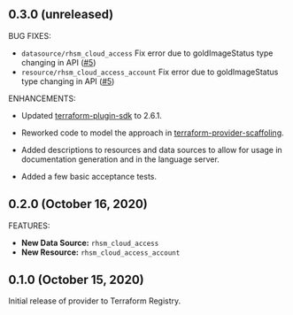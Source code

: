 ## 0.3.0 (unreleased)

BUG FIXES:

* `datasource/rhsm_cloud_access` Fix error due to goldImageStatus type changing in API ([#5]())
* `resource/rhsm_cloud_access_account` Fix error due to goldImageStatus type changing in API ([#5]())

ENHANCEMENTS:

* Updated [terraform-plugin-sdk](https://github.com/umich-vci/gosatellite) to 2.6.1.

* Reworked code to model the approach in
  [terraform-provider-scaffoling](https://github.com/hashicorp/terraform-provider-scaffolding).

* Added descriptions to resources and data sources to allow for usage in documentation
  generation and in the language server.

* Added a few basic acceptance tests.

## 0.2.0 (October 16, 2020)

FEATURES:

* **New Data Source:** `rhsm_cloud_access`
* **New Resource:** `rhsm_cloud_access_account`

## 0.1.0 (October 15, 2020)

Initial release of provider to Terraform Registry.
